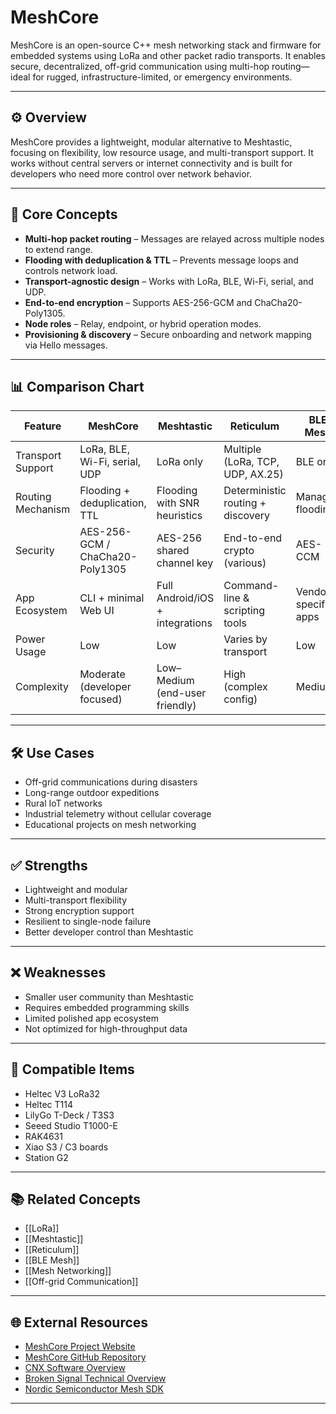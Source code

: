 # MeshCore

MeshCore is an open-source C++ mesh networking stack and firmware for embedded systems using LoRa and other packet radio transports. It enables secure, decentralized, off-grid communication using multi-hop routing—ideal for rugged, infrastructure-limited, or emergency environments.

---

## ⚙️ Overview

MeshCore provides a lightweight, modular alternative to Meshtastic, focusing on flexibility, low resource usage, and multi-transport support. It works without central servers or internet connectivity and is built for developers who need more control over network behavior.

---

## 🧠 Core Concepts

- **Multi-hop packet routing** – Messages are relayed across multiple nodes to extend range.
- **Flooding with deduplication & TTL** – Prevents message loops and controls network load.
- **Transport-agnostic design** – Works with LoRa, BLE, Wi-Fi, serial, and UDP.
- **End-to-end encryption** – Supports AES-256-GCM and ChaCha20-Poly1305.
- **Node roles** – Relay, endpoint, or hybrid operation modes.
- **Provisioning & discovery** – Secure onboarding and network mapping via Hello messages.

---

## 📊 Comparison Chart

| Feature                    | MeshCore                          | Meshtastic                        | Reticulum                      | BLE Mesh                       |
|----------------------------|------------------------------------|------------------------------------|---------------------------------|---------------------------------|
| Transport Support          | LoRa, BLE, Wi-Fi, serial, UDP      | LoRa only                          | Multiple (LoRa, TCP, UDP, AX.25)| BLE only                        |
| Routing Mechanism          | Flooding + deduplication, TTL      | Flooding with SNR heuristics       | Deterministic routing + discovery| Managed flooding                |
| Security                   | AES-256-GCM / ChaCha20-Poly1305    | AES-256 shared channel key         | End-to-end crypto (various)     | AES-CCM                         |
| App Ecosystem              | CLI + minimal Web UI               | Full Android/iOS + integrations   | Command-line & scripting tools  | Vendor-specific apps            |
| Power Usage                | Low                                | Low                                | Varies by transport             | Low                             |
| Complexity                  | Moderate (developer focused)      | Low–Medium (end-user friendly)     | High (complex config)           | Medium                          |

---

## 🛠 Use Cases

- Off-grid communications during disasters
- Long-range outdoor expeditions
- Rural IoT networks
- Industrial telemetry without cellular coverage
- Educational projects on mesh networking

---

## ✅ Strengths

- Lightweight and modular
- Multi-transport flexibility
- Strong encryption support
- Resilient to single-node failure
- Better developer control than Meshtastic

---

## ❌ Weaknesses

- Smaller user community than Meshtastic
- Requires embedded programming skills
- Limited polished app ecosystem
- Not optimized for high-throughput data

---

## 🔧 Compatible Items

- Heltec V3 LoRa32
- Heltec T114
- LilyGo T-Deck / T3S3
- Seeed Studio T1000-E
- RAK4631
- Xiao S3 / C3 boards
- Station G2

---

## 📚 Related Concepts

- [[LoRa]]
- [[Meshtastic]]
- [[Reticulum]]
- [[BLE Mesh]]
- [[Mesh Networking]]
- [[Off-grid Communication]]

---

## 🌐 External Resources

- [MeshCore Project Website](https://meshcore.co.uk)
- [MeshCore GitHub Repository](https://github.com/meshcore)
- [CNX Software Overview](https://www.cnx-software.com/2025/07/19/meshcore-lightweight-alternative-to-meshtastic-for-lora-based-off-grid-messaging/)
- [Broken Signal Technical Overview](https://brokensignal.tv/pages/what_is_meshcore.html)
- [Nordic Semiconductor Mesh SDK](https://developer.nordicsemi.com/)

---
